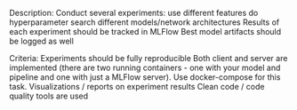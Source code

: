 Description:
Conduct several experiments:
  use different features
  do hyperparameter search
  different models/network architectures
  Results of each experiment should be tracked in MLFlow
  Best model artifacts should be logged as well

Criteria:
  Experiments should be fully reproducible
  Both client and server are implemented (there are two running containers - one with your model and pipeline and one with just a MLFlow server). 
  Use docker-compose for this task.
  Visualizations / reports on experiment results
  Clean code / code quality tools are used

